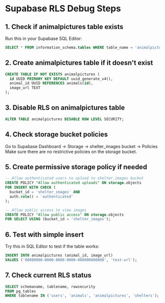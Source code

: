 # Supabase RLS Debug Steps

## 1. Check if animalpictures table exists
Run this in your Supabase SQL Editor:
```sql
SELECT * FROM information_schema.tables WHERE table_name = 'animalpictures';
```

## 2. Create animalpictures table if it doesn't exist
```sql
CREATE TABLE IF NOT EXISTS animalpictures (
  id UUID PRIMARY KEY DEFAULT uuid_generate_v4(),
  animal_id UUID REFERENCES animals(id),
  image_url TEXT
);
```

## 3. Disable RLS on animalpictures table
```sql
ALTER TABLE animalpictures DISABLE ROW LEVEL SECURITY;
```

## 4. Check storage bucket policies
Go to Supabase Dashboard → Storage → shelter_images bucket → Policies
Make sure there are no restrictive policies on the storage bucket.

## 5. Create permissive storage policy if needed
```sql
-- Allow authenticated users to upload to shelter_images bucket
CREATE POLICY "Allow authenticated uploads" ON storage.objects
FOR INSERT WITH CHECK (
  bucket_id = 'shelter_images' AND 
  auth.role() = 'authenticated'
);

-- Allow public access to view images
CREATE POLICY "Allow public access" ON storage.objects
FOR SELECT USING (bucket_id = 'shelter_images');
```

## 6. Test with simple insert
Try this in SQL Editor to test if the table works:
```sql
INSERT INTO animalpictures (animal_id, image_url) 
VALUES ('00000000-0000-0000-0000-000000000000', 'test-url');
```

## 7. Check current RLS status
```sql
SELECT schemaname, tablename, rowsecurity 
FROM pg_tables 
WHERE tablename IN ('users', 'animals', 'animalpictures', 'shelters');
```